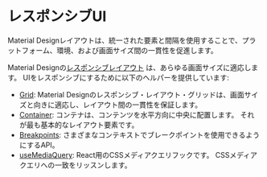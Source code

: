 # レスポンシブUI

<p class="description">Material Designレイアウトは、統一された要素と間隔を使用することで、プラットフォーム、環境、および画面サイズ間の一貫性を促進します。</p>

Material Designの[レスポンシブレイアウト](https://material.io/design/layout/responsive-layout-grid.html) は、あらゆる画面サイズに適応します。 UIをレスポンシブにするために以下のヘルパーを提供しています:

- [Grid](/components/grid/): Material Designのレスポンシブ・レイアウト・グリッドは、画面サイズと向きに適応し、レイアウト間の一貫性を保証します。
- [Container](/components/container/):  コンテナは、コンテンツを水平方向に中央に配置します。 それが最も基本的なレイアウト要素です。
- [Breakpoints](/customization/breakpoints/): さまざまなコンテキストでブレークポイントを使用できるようにするAPI。
- [useMediaQuery](/components/use-media-query/): React用のCSSメディアクエリフックです。 CSSメディアクエリへの一致をリッスンします。
